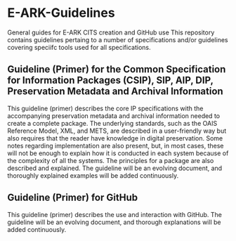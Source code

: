 # E-ARK-Guidelines
General guides for E-ARK CITS creation and GitHub use
This repository contains guidelines pertaing to a number of specifications and/or guidelines covering speciifc tools used for all specifications. 

## Guideline (Primer) for the Common Specification for Information Packages (CSIP), SIP, AIP, DIP, Preservation Metadata and Archival Information
This guideline (primer) describes the core IP specifications with the accompanying preservation metadata and archival information needed to create a complete package. The underlying standards, such as the OAIS Reference Model, XML, and METS, are described in a user-friendly way but also requires that the reader have knowledge in digital preservation. Some notes regarding implementation are also present, but, in most cases, these will not be enough to explain how it is conducted in each system because of the complexity of all the systems. The principles for a package are also described and explained. The guideline will be an evolving document, and thoroughly explained examples will be added continuously. 

## Guideline (Primer) for GitHub
This guideline (primer) describes the use and interaction with GitHub. The guideline will be an evolving document, and thorough explanations will be added continuously.
